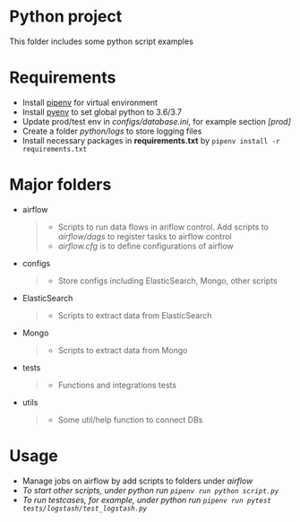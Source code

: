 # Python project
This folder includes some python script examples

# Requirements
  * Install [pipenv](https://github.com/pypa/pipenv) for virtual environment 
  * Install [pyenv](https://github.com/pyenv/pyenv) to set global python to 3.6/3.7
  * Update prod/test env in <em>configs/database.ini</em>, for example section <em>[prod]</em>
  * Create a folder <em>python/logs</em> to store logging files
  * Install necessary packages in **requirements.txt** by ``` pipenv install -r requirements.txt ``` 
   
# Major folders
  * airflow
    > - Scripts to run data flows in ariflow control. 
      Add scripts to <em>airflow/dags</em> to register tasks to airflow control
    > - <em>airflow.cfg</em> is to define configurations of airflow
  * configs
    > - Store configs including ElasticSearch, Mongo, other scripts
  * ElasticSearch
    > - Scripts to extract data from ElasticSearch
  * Mongo
    > - Scripts to extract data from Mongo
  * tests
    > - Functions and integrations tests
  * utils
    > - Some util/help function to connect DBs 

# Usage
  * Manage jobs on airflow by add scripts to folders under <em>airflow<em>
  * To start other scripts, under <em>python</em> run ``` pipenv run python script.py ```
  * To run testcases, for example, 
  under <em>python</em> run ``` pipenv run pytest tests/logstash/test_logstash.py ```
